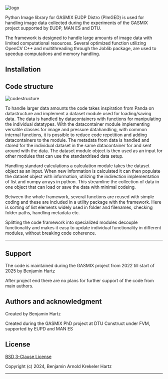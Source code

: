 ![logo](https://i.ibb.co/5rdDr7p/header.png)

Python Image library for GASMIX EUDP Distro (PImGED) is used for handling image data collected 
during the experiments of the GASMIX project supported by EUDP, MAN ES and DTU. 

The framework is designed to handle large amounts of image data with limited computational 
resources. Several optimized function utilizing OpenCV C++ and multithreading through the Joblib 
package, are used to speedup computations and memory handling.

## Installation

## Code structure
![codestructure](https://i.ibb.co/Nt1Lyz8/code-structure.png)


To handle larger data amounts the code takes inspiration from Panda on datastructure and 
implement a dataset module used for loading/saving data. The data is handled by datacontainers 
with functions for manipulating the individual datatypes. With the datacontainer module implementing
versatile classes for image and pressure datahandling, with common internal functions, it is 
possible to reduce code repetition and adding datacontainers to the module. The metadata from 
data is handled and stored for the individual dataset in the same datacontainer for and sent around 
with the data. The dataset module object is then used as an input for other modules that can use 
the standardrised data setup.
 
Handling standard calculations a calculation module takes the dataset object as an input. 
When new information is calculated it can then populate the dataset object with information, 
utilizing the indirection implementation of list and numpy arrays in python. This streamline the 
collection of data in one object that can load or save the data with minimal codeing.

Between the whole framework, several functions are reused with simple coding and these are 
included in a utility package with the framework. Here is sorting of list elements widely used 
in folder and filenames, checking folder paths, handling metadata etc. 

Splitting the code framework into specialized modules decouple functionality and makes it 
easy to update individual functionality in different modules, without breaking code coherence.

---

## Support
The code is maintained during the GASMIX project from 2022 till start of 2025 by Benjamin Hartz

After project end there are no plans for further support of the code from main authors. 


## Authors and acknowledgment
Created by Benjamin Hartz

Created during the GASMIX PhD project at DTU Construct under FVM, supported by EUPD and MAN ES 

## License
[BSD 3-Clause License](LICENSE)

Copyright (c) 2024, Benjamin Arnold Krekeler Hartz

---